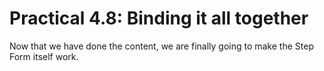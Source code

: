 # Practical 4.8: Binding it all together





Now that we have done the content, we are finally going to make the Step Form itself work.



